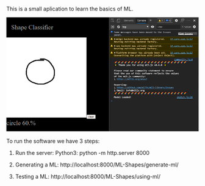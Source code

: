 This is a small aplication to learn the basics of ML.

![Site usage example](readme-images/Example.png?raw=true "Title")

To run the software we have 3 steps:

1. Run the server:
    Python3:
    python -m http.server 8000

2. Generating a ML:
    http://localhost:8000/ML-Shapes/generate-ml/

3. Testing a ML:
    http://localhost:8000/ML-Shapes/using-ml/

